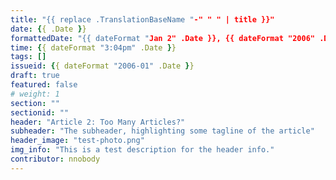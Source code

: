 ```yaml
---
title: "{{ replace .TranslationBaseName "-" " " | title }}"
date: {{ .Date }}
formattedDate: "{{ dateFormat "Jan 2" .Date }}, {{ dateFormat "2006" .Date }}"
time: {{ dateFormat "3:04pm" .Date }}
tags: []
issueid: {{ dateFormat "2006-01" .Date }}
draft: true
featured: false
# weight: 1 
section: ""
sectionid: ""
header: "Article 2: Too Many Articles?"
subheader: "The subheader, highlighting some tagline of the article"
header_image: "test-photo.png"
img_info: "This is a test description for the header info."
contributor: nnobody
---
```


